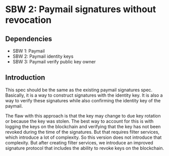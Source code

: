 # SBW 2: Paymail signatures without revocation

## Dependencies

* SBW 1: Paymail
* SBW 2: Paymail identity keys
* SBW 3: Paymail verify public key owner

## Introduction

This spec should be the same as the existing paymail signatures spec. Basically,
it is a way to construct signatures with the identity key. It is also a way to
verify these signatures while also confirming the identity key of the paymail.

The flaw with this approach is that the key may change to due key rotation or
because the key was stolen. The best way to account for this is with logging the
keys on the blockchain and verifying that the key has not been revoked during
the time of the signatures. But that requires filter services, which introduce a
lot of complexity. So this version does not introduce that complexity. But after
creating filter services, we introduce an improved signature protocol that
includes the ability to revoke keys on the blockchain.